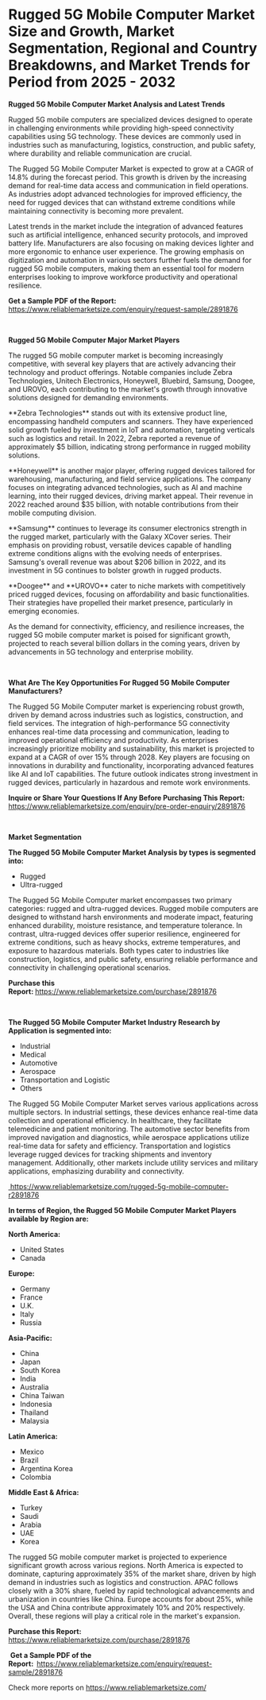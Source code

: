 <p><h1>Rugged 5G Mobile Computer Market Size and Growth, Market Segmentation, Regional and Country Breakdowns, and Market Trends for Period from 2025 -  2032</h1></p><p><strong>Rugged 5G Mobile Computer Market Analysis and Latest Trends</strong></p>
<p><p>Rugged 5G mobile computers are specialized devices designed to operate in challenging environments while providing high-speed connectivity capabilities using 5G technology. These devices are commonly used in industries such as manufacturing, logistics, construction, and public safety, where durability and reliable communication are crucial.</p><p>The Rugged 5G Mobile Computer Market is expected to grow at a CAGR of 14.8% during the forecast period. This growth is driven by the increasing demand for real-time data access and communication in field operations. As industries adopt advanced technologies for improved efficiency, the need for rugged devices that can withstand extreme conditions while maintaining connectivity is becoming more prevalent.</p><p>Latest trends in the market include the integration of advanced features such as artificial intelligence, enhanced security protocols, and improved battery life. Manufacturers are also focusing on making devices lighter and more ergonomic to enhance user experience. The growing emphasis on digitization and automation in various sectors further fuels the demand for rugged 5G mobile computers, making them an essential tool for modern enterprises looking to improve workforce productivity and operational resilience.</p></p>
<p><strong>Get a Sample PDF of the Report:&nbsp;</strong> <a href="https://www.reliablemarketsize.com/enquiry/request-sample/2891876?utm_campaign=2528&utm_medium=2&utm_source=Github&utm_content=ia&utm_term=14032025&utm_id=rugged-5g-mobile-computer">https://www.reliablemarketsize.com/enquiry/request-sample/2891876</a></p>
<p>&nbsp;</p>
<p><strong>Rugged 5G Mobile Computer Major Market Players</strong></p>
<p><p>The rugged 5G mobile computer market is becoming increasingly competitive, with several key players that are actively advancing their technology and product offerings. Notable companies include Zebra Technologies, Unitech Electronics, Honeywell, Bluebird, Samsung, Doogee, and UROVO, each contributing to the market's growth through innovative solutions designed for demanding environments.</p><p>**Zebra Technologies** stands out with its extensive product line, encompassing handheld computers and scanners. They have experienced solid growth fueled by investment in IoT and automation, targeting verticals such as logistics and retail. In 2022, Zebra reported a revenue of approximately $5 billion, indicating strong performance in rugged mobility solutions.</p><p>**Honeywell** is another major player, offering rugged devices tailored for warehousing, manufacturing, and field service applications. The company focuses on integrating advanced technologies, such as AI and machine learning, into their rugged devices, driving market appeal. Their revenue in 2022 reached around $35 billion, with notable contributions from their mobile computing division.</p><p>**Samsung** continues to leverage its consumer electronics strength in the rugged market, particularly with the Galaxy XCover series. Their emphasis on providing robust, versatile devices capable of handling extreme conditions aligns with the evolving needs of enterprises. Samsung's overall revenue was about $206 billion in 2022, and its investment in 5G continues to bolster growth in rugged products.</p><p>**Doogee** and **UROVO** cater to niche markets with competitively priced rugged devices, focusing on affordability and basic functionalities. Their strategies have propelled their market presence, particularly in emerging economies.</p><p>As the demand for connectivity, efficiency, and resilience increases, the rugged 5G mobile computer market is poised for significant growth, projected to reach several billion dollars in the coming years, driven by advancements in 5G technology and enterprise mobility.</p></p>
<p>&nbsp;</p>
<p><strong>What Are The Key Opportunities For Rugged 5G Mobile Computer Manufacturers?</strong></p>
<p><p>The Rugged 5G Mobile Computer market is experiencing robust growth, driven by demand across industries such as logistics, construction, and field services. The integration of high-performance 5G connectivity enhances real-time data processing and communication, leading to improved operational efficiency and productivity. As enterprises increasingly prioritize mobility and sustainability, this market is projected to expand at a CAGR of over 15% through 2028. Key players are focusing on innovations in durability and functionality, incorporating advanced features like AI and IoT capabilities. The future outlook indicates strong investment in rugged devices, particularly in hazardous and remote work environments.</p></p>
<p><strong>Inquire or Share Your Questions If Any Before Purchasing This Report:</strong> <a href="https://www.reliablemarketsize.com/enquiry/pre-order-enquiry/2891876?utm_campaign=2528&utm_medium=2&utm_source=Github&utm_content=ia&utm_term=14032025&utm_id=rugged-5g-mobile-computer">https://www.reliablemarketsize.com/enquiry/pre-order-enquiry/2891876</a></p>
<p>&nbsp;</p>
<p><strong>Market Segmentation</strong></p>
<p><strong>The Rugged 5G Mobile Computer Market Analysis by types is segmented into:</strong></p>
<p><ul><li>Rugged</li><li>Ultra-rugged</li></ul></p>
<p><p>The Rugged 5G Mobile Computer market encompasses two primary categories: rugged and ultra-rugged devices. Rugged mobile computers are designed to withstand harsh environments and moderate impact, featuring enhanced durability, moisture resistance, and temperature tolerance. In contrast, ultra-rugged devices offer superior resilience, engineered for extreme conditions, such as heavy shocks, extreme temperatures, and exposure to hazardous materials. Both types cater to industries like construction, logistics, and public safety, ensuring reliable performance and connectivity in challenging operational scenarios.</p></p>
<p><strong>Purchase this Report:&nbsp;</strong><a href="https://www.reliablemarketsize.com/purchase/2891876?utm_campaign=2528&utm_medium=2&utm_source=Github&utm_content=ia&utm_term=14032025&utm_id=rugged-5g-mobile-computer">https://www.reliablemarketsize.com/purchase/2891876</a></p>
<p>&nbsp;</p>
<p><strong>The Rugged 5G Mobile Computer Market Industry Research by Application is segmented into:</strong></p>
<p><ul><li>Industrial</li><li>Medical</li><li>Automotive</li><li>Aerospace</li><li>Transportation and Logistic</li><li>Others</li></ul></p>
<p><p>The Rugged 5G Mobile Computer Market serves various applications across multiple sectors. In industrial settings, these devices enhance real-time data collection and operational efficiency. In healthcare, they facilitate telemedicine and patient monitoring. The automotive sector benefits from improved navigation and diagnostics, while aerospace applications utilize real-time data for safety and efficiency. Transportation and logistics leverage rugged devices for tracking shipments and inventory management. Additionally, other markets include utility services and military applications, emphasizing durability and connectivity.</p></p>
<p><a href="https://www.reliablemarketsize.com/rugged-5g-mobile-computer-r2891876?utm_campaign=2528&utm_medium=2&utm_source=Github&utm_content=ia&utm_term=14032025&utm_id=rugged-5g-mobile-computer">&nbsp;https://www.reliablemarketsize.com/rugged-5g-mobile-computer-r2891876</a></p>
<p><strong>In terms of Region, the Rugged 5G Mobile Computer Market Players available by Region are:</strong></p>
<p>
    <p> <strong> North America: </strong>
        <ul>
            <li>United States</li>
            <li>Canada</li>
        </ul>
        </p> 
    <p> <strong> Europe: </strong>
        <ul>
            <li>Germany</li>
            <li>France</li>
            <li>U.K.</li>
            <li>Italy</li>
            <li>Russia</li>
        </ul>
        </p> 
    <p> <strong> Asia-Pacific: </strong>
        <ul>
            <li>China</li>
            <li>Japan</li>
            <li>South Korea</li>
            <li>India</li>
            <li>Australia</li>
            <li>China Taiwan</li>
            <li>Indonesia</li>
            <li>Thailand</li>
            <li>Malaysia</li>
        </ul>
        </p> 
    <p> <strong> Latin America: </strong>
        <ul>
            <li>Mexico</li>
            <li>Brazil</li>
            <li>Argentina Korea</li>
            <li>Colombia</li>
        </ul>
        </p> 
    <p> <strong> Middle East & Africa: </strong>
        <ul>
            <li>Turkey</li>
            <li>Saudi</li>
            <li>Arabia</li>
            <li>UAE</li>
            <li>Korea</li>
        </ul>
    </p>
    </p>
<p><p>The rugged 5G mobile computer market is projected to experience significant growth across various regions. North America is expected to dominate, capturing approximately 35% of the market share, driven by high demand in industries such as logistics and construction. APAC follows closely with a 30% share, fueled by rapid technological advancements and urbanization in countries like China. Europe accounts for about 25%, while the USA and China contribute approximately 10% and 20% respectively. Overall, these regions will play a critical role in the market's expansion.</p></p>
<p><strong>Purchase this Report: </strong><a href="https://www.reliablemarketsize.com/purchase/2891876?utm_campaign=2528&utm_medium=2&utm_source=Github&utm_content=ia&utm_term=14032025&utm_id=rugged-5g-mobile-computer">https://www.reliablemarketsize.com/purchase/2891876</a></p>
<p>&nbsp;<strong>Get a Sample PDF of the Report:&nbsp;&nbsp;</strong><a href="https://www.reliablemarketsize.com/enquiry/request-sample/2891876?utm_campaign=2528&utm_medium=2&utm_source=Github&utm_content=ia&utm_term=14032025&utm_id=rugged-5g-mobile-computer">https://www.reliablemarketsize.com/enquiry/request-sample/2891876</a></p>
<p><strong></strong></p>
<p>Check more reports on <a href="https://www.reliablemarketsize.com/?utm_campaign=2528&utm_medium=2&utm_source=Github&utm_content=ia&utm_term=14032025&utm_id=rugged-5g-mobile-computer">https://www.reliablemarketsize.com/</a></p>